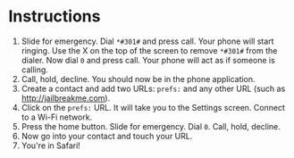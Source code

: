 # Instructions #

  1. Slide for emergency. Dial `*#301#` and press call. Your phone will start ringing. Use the X on the top of the screen to remove `*#301#` from the dialer. Now dial `0` and press call. Your phone will act as if someone is calling.
  1. Call, hold, decline. You should now be in the phone application.
  1. Create a contact and add two URLs: `prefs:` and any other URL (such as http://jailbreakme.com).
  1. Click on the `prefs:` URL. It will take you to the Settings screen. Connect to a Wi-Fi network.
  1. Press the home button. Slide for emergency. Dial `0`. Call, hold, decline.
  1. Now go into your contact and touch your URL.
  1. You're in Safari!